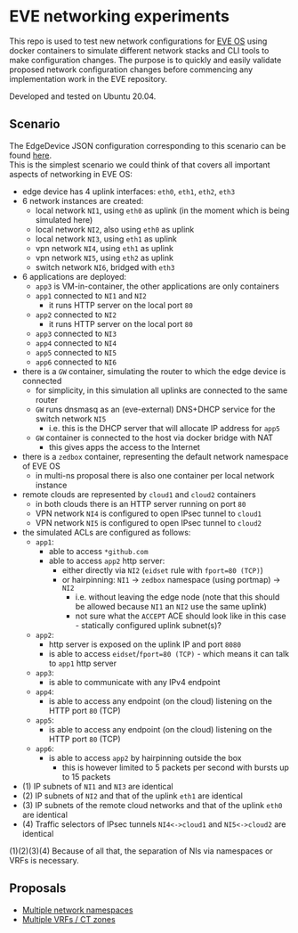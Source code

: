 # EVE networking experiments

This repo is used to test new network configurations for [EVE OS](https://github.com/lf-edge/eve)
using docker containers to simulate different network stacks and CLI tools to make configuration changes.
The purpose is to quickly and easily validate proposed network configuration changes before commencing any
implementation work in the EVE repository.

Developed and tested on Ubuntu 20.04.

## Scenario

The EdgeDevice JSON configuration corresponding to this scenario can be found [here](./scenario.json).\
This is the simplest scenario we could think of that covers all important aspects of networking in EVE OS:

- edge device has 4 uplink interfaces: `eth0`, `eth1`, `eth2`, `eth3`
- 6 network instances are created:
    - local network `NI1`, using `eth0` as uplink (in the moment which is being simulated here)
    - local network `NI2`, also using `eth0` as uplink
    - local network `NI3`, using `eth1` as uplink
    - vpn network `NI4`, using `eth1` as uplink
    - vpn network `NI5`, using `eth2` as uplink
    - switch network `NI6`, bridged with `eth3`
- 6 applications are deployed:
    - `app3` is VM-in-container, the other applications are only containers
    - `app1` connected to `NI1` and `NI2`
        - it runs HTTP server on the local port `80`
    - `app2` connected to `NI2`
        - it runs HTTP server on the local port `80`
    - `app3` connected to `NI3`
    - `app4` connected to `NI4`
    - `app5` connected to `NI5`
    - `app6` connected to `NI6`
- there is a `GW` container, simulating the router to which the edge device is connected
    - for simplicity, in this simulation all uplinks are connected to the same router
    - `GW` runs dnsmasq as an (eve-external) DNS+DHCP service for the switch network `NI5`
        - i.e. this is the DHCP server that will allocate IP address for `app5`
    - `GW` container is connected to the host via docker bridge with NAT
        - this gives apps the access to the Internet
- there is a `zedbox` container, representing the default network namespace of EVE OS
    - in multi-ns proposal there is also one container per local network instance
- remote clouds are represented by `cloud1` and `cloud2` containers
    - in both clouds there is an HTTP server running on port `80`
    - VPN network `NI4` is configured to open IPsec tunnel to `cloud1`
    - VPN network `NI5` is configured to open IPsec tunnel to `cloud2`
- the simulated ACLs are configured as follows:
    - `app1`:
        - able to access `*github.com`
        - able to access `app2` http server:
            - either directly via `NI2` (`eidset` rule with `fport=80 (TCP)`)
            - or hairpinning: `NI1` -> `zedbox` namespace (using portmap) -> `NI2`
                - i.e. without leaving the edge node (note that this should be allowed because `NI1` an `NI2` use the same uplink)
                - not sure what the `ACCEPT` ACE should look like in this case - statically configured uplink subnet(s)?
    - `app2`:
        - http server is exposed on the uplink IP and port `8080`
        - is able to access `eidset`/`fport=80 (TCP)` - which means it can talk to `app1` http server
    - `app3`:
        - is able to communicate with any IPv4 endpoint
    - `app4`:
        - is able to access any endpoint (on the cloud) listening on the HTTP port `80` (TCP)
    - `app5`:
        - is able to access any endpoint (on the cloud) listening on the HTTP port `80` (TCP)
    - `app6`:
        - is able to access `app2` by hairpinning outside the box
            - this is however limited to 5 packets per second with bursts up to 15 packets
- (1) IP subnets of `NI1` and `NI3` are identical
- (2) IP subnets of `NI2` and that of the uplink `eth1` are identical
- (3) IP subnets of the remote cloud networks and that of the uplink `eth0` are identical
- (4) Traffic selectors of IPsec tunnels `NI4<->cloud1` and `NI5<->cloud2` are identical

(1)(2)(3)(4) Because of all that, the separation of NIs via namespaces or VRFs is necessary.

## Proposals

* [Multiple network namespaces](./MULTI-NS.md)
* [Multiple VRFs / CT zones](./MULTI-VRF.md)
